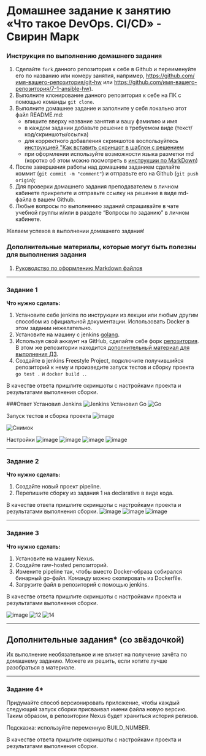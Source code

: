 # Домашнее задание к занятию «Что такое DevOps. СI/СD» - Свирин Марк


### Инструкция по выполнению домашнего задания

   1. Сделайте `fork` данного репозитория к себе в Github и переименуйте его по названию или номеру занятия, например, https://github.com/имя-вашего-репозитория/git-hw или  https://github.com/имя-вашего-репозитория/7-1-ansible-hw).
   2. Выполните клонирование данного репозитория к себе на ПК с помощью команды `git clone`.
   3. Выполните домашнее задание и заполните у себя локально этот файл README.md:
      - впишите вверху название занятия и вашу фамилию и имя
      - в каждом задании добавьте решение в требуемом виде (текст/код/скриншоты/ссылка)
      - для корректного добавления скриншотов воспользуйтесь [инструкцией "Как вставить скриншот в шаблон с решением](https://github.com/netology-code/sys-pattern-homework/blob/main/screen-instruction.md)
      - при оформлении используйте возможности языка разметки md (коротко об этом можно посмотреть в [инструкции  по MarkDown](https://github.com/netology-code/sys-pattern-homework/blob/main/md-instruction.md))
   4. После завершения работы над домашним заданием сделайте коммит (`git commit -m "comment"`) и отправьте его на Github (`git push origin`);
   5. Для проверки домашнего задания преподавателем в личном кабинете прикрепите и отправьте ссылку на решение в виде md-файла в вашем Github.
   6. Любые вопросы по выполнению заданий спрашивайте в чате учебной группы и/или в разделе “Вопросы по заданию” в личном кабинете.
   
Желаем успехов в выполнении домашнего задания!
   
### Дополнительные материалы, которые могут быть полезны для выполнения задания

1. [Руководство по оформлению Markdown файлов](https://gist.github.com/Jekins/2bf2d0638163f1294637#Code)

---

### Задание 1

**Что нужно сделать:**

1. Установите себе jenkins по инструкции из лекции или любым другим способом из официальной документации. Использовать Docker в этом задании нежелательно.
2. Установите на машину с jenkins [golang](https://golang.org/doc/install).
3. Используя свой аккаунт на GitHub, сделайте себе форк [репозитория](https://github.com/netology-code/sdvps-materials.git). В этом же репозитории находится [дополнительный материал для выполнения ДЗ](https://github.com/netology-code/sdvps-materials/blob/main/CICD/8.2-hw.md).
3. Создайте в jenkins Freestyle Project, подключите получившийся репозиторий к нему и произведите запуск тестов и сборку проекта ```go test .``` и  ```docker build .```.

В качестве ответа пришлите скриншоты с настройками проекта и результатами выполнения сборки.

###Ответ
Установил Jenkins
![Jenkins](https://github.com/svmarkst/netology-hw/assets/110044256/89929b9d-eb2b-4ac3-9850-c3ff57aa449e)
Установил Go
![Go](https://github.com/svmarkst/netology-hw/assets/110044256/53b98568-b9d2-4866-93be-a50bc704be1a)

Запуск тестов и сборка проекта
![image](https://github.com/svmarkst/netology-hw/assets/110044256/7f1d4c97-fbe6-480e-a711-e9ca4fdfbe15)

![Снимок](https://github.com/svmarkst/netology-hw/assets/110044256/b631431c-9244-4e46-86de-734ef1df1f46)

Настройки
![image](https://github.com/svmarkst/netology-hw/assets/110044256/c481d38c-c081-4fd8-8045-4cb4eb74841a)
![image](https://github.com/svmarkst/netology-hw/assets/110044256/61738b39-b756-440c-b6b4-6f2e8d0bb5c1)
![image](https://github.com/svmarkst/netology-hw/assets/110044256/b84db6be-3cdd-42c2-90b8-cf59d1f1ccb7)
![image](https://github.com/svmarkst/netology-hw/assets/110044256/7adcd6e6-21a2-4b99-b080-a4ec16602fb2)



---

### Задание 2

**Что нужно сделать:**

1. Создайте новый проект pipeline.
2. Перепишите сборку из задания 1 на declarative в виде кода.

В качестве ответа пришлите скриншоты с настройками проекта и результатами выполнения сборки.
![image](https://github.com/svmarkst/netology-hw/assets/110044256/bf7675e1-d6d3-4bb6-a112-3a38fbf86314)
![image](https://github.com/svmarkst/netology-hw/assets/110044256/73d113ff-67f7-41f9-b561-5408b640d3c3)
![image](https://github.com/svmarkst/netology-hw/assets/110044256/7b9e9d3e-c796-4b14-a043-474468368834)

---

### Задание 3

**Что нужно сделать:**

1. Установите на машину Nexus.
1. Создайте raw-hosted репозиторий.
1. Измените pipeline так, чтобы вместо Docker-образа собирался бинарный go-файл. Команду можно скопировать из Dockerfile.
1. Загрузите файл в репозиторий с помощью jenkins.

В качестве ответа пришлите скриншоты с настройками проекта и результатами выполнения сборки.

![image](https://github.com/svmarkst/netology-hw/assets/110044256/5c10f713-ecda-45c1-83fd-18d905b2d102)
![12](https://github.com/svmarkst/netology-hw/assets/110044256/834e87bc-3a3b-4b1c-b93a-c5f8cec29590)
![14](https://github.com/svmarkst/netology-hw/assets/110044256/74a1d337-6f20-4f6b-8b20-38bc0b3c5fb1)



---
## Дополнительные задания* (со звёздочкой)

Их выполнение необязательное и не влияет на получение зачёта по домашнему заданию. Можете их решить, если хотите лучше разобраться в материале.

---

### Задание 4*

Придумайте способ версионировать приложение, чтобы каждый следующий запуск сборки присваивал имени файла новую версию. Таким образом, в репозитории Nexus будет храниться история релизов.

Подсказка: используйте переменную BUILD_NUMBER.

В качестве ответа пришлите скриншоты с настройками проекта и результатами выполнения сборки.
